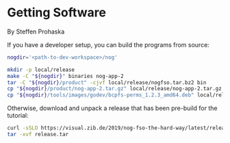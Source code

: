 # Getting Software
By Steffen Prohaska
<!--@@VERSIONINC@@-->

If you have a developer setup, you can build the programs from source:

```bash
nogdir='<path-to-dev-workspace>/nog'

mkdir -p local/release
make -C "${nogdir}" binaries nog-app-2
tar -C "${nogdir}/product" -cjvf local/release/nogfso.tar.bz2 bin
cp "${nogdir}/product/nog-app-2.tar.gz" local/release/nog-app-2.tar.gz
cp "${nogdir}/tools/images/godev/bcpfs-perms_1.2.3_amd64.deb" local/release
```

Otherwise, download and unpack a release that has been pre-build for the
tutorial:

```bash
curl -sSLO https://visual.zib.de/2019/nog-fso-the-hard-way/latest/release.tar
tar -xvf release.tar
```
